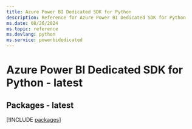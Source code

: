 ```yaml
---
title: Azure Power BI Dedicated SDK for Python
description: Reference for Azure Power BI Dedicated SDK for Python
ms.date: 08/26/2024
ms.topic: reference
ms.devlang: python
ms.service: powerbidedicated
---
```

# Azure Power BI Dedicated SDK for Python - latest
## Packages - latest
[!INCLUDE [packages](power-bi-dedicated-index.md)]